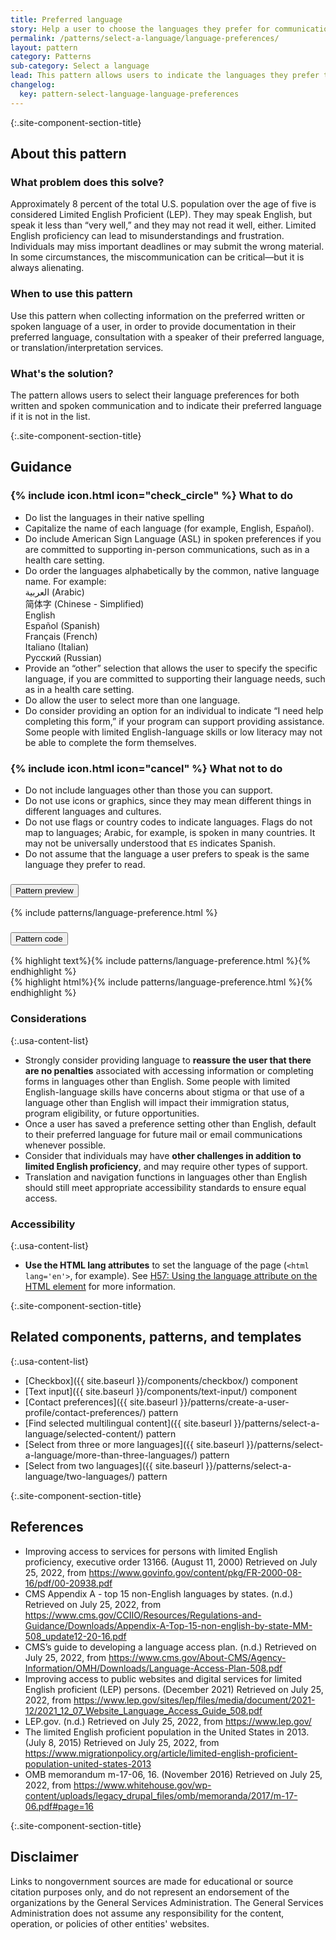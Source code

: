 ```yaml
---
title: Preferred language
story: Help a user to choose the languages they prefer for communication
permalink: /patterns/select-a-language/language-preferences/
layout: pattern
category: Patterns
sub-category: Select a language
lead: This pattern allows users to indicate the languages they prefer to use for either written or spoken communications.
changelog:
  key: pattern-select-language-language-preferences
---
```


{:.site-component-section-title}
## About this pattern

### What problem does this solve?

Approximately 8 percent of the total U.S. population over the age of five is considered Limited English Proficient (LEP). They may speak English, but speak it less than “very well,” and they may not read it well, either. Limited English proficiency can lead to misunderstandings and frustration. Individuals may miss important deadlines or may submit the wrong material. In some circumstances, the miscommunication can be critical—but it is always alienating.

### When to use this pattern

Use this pattern when collecting information on the preferred written or spoken language of a user, in order to provide documentation in their preferred language, consultation with a speaker of their preferred language, or translation/interpretation services.

### What's the solution?

The pattern allows users to select their language preferences for both written and spoken communication and to indicate their preferred language if it is not in the list.

{:.site-component-section-title}
## Guidance

<div class="grid-row grid-gap-3">
  <div class="tablet:grid-col">
    <div class="do-dont">
      <div class="do-dont__do">
        <h3 class="do-dont__heading">
          {% include icon.html icon="check_circle" %}
          What to do
        </h3>
        <div class="do-dont__content">
          <ul>
            <li>Do list the languages in their native spelling</li>
            <li>Capitalize the name of each language (for example, English, Español).</li>
            <li>Do include American Sign Language (ASL) in spoken preferences if you are committed to supporting in-person communications, such as in a health care setting.</li>
            <li>Do order the languages alphabetically by the common, native language name. For example:<br/>
            <span lang="ar" xml:lang="ar">العربية</span> (Arabic)<br/>
            <span lang="zh" xml:lang="zh">简体字</span> (Chinese - Simplified)<br/>
            <span lang="en" xml:lang="en">English</span><br/>
            <span lang="es" xml:lang="es">Español</span> (Spanish)<br/>
            <span lang="fr" xml:lang="fr">Français</span> (French)<br/>
            <span lang="it" xml:lang="it">Italiano</span> (Italian)<br/>
            <span lang="ru" xml:lang="ru">Pусский</span> (Russian)</li>
            <li>Provide an “other” selection that allows the user to specify the specific language, if you are committed to supporting their language needs, such as in a health care setting.</li>
            <li>Do allow the user to select more than one language.</li>
            <li>Do consider providing an option for an individual to indicate “I need help completing this form,” if your program can support providing assistance. Some people with limited English-language skills or low literacy may not be able to complete the form themselves.</li>
         </ul>
        </div>
      </div>
    </div>
  </div>
  <div class="tablet:grid-col">
    <div class="do-dont">
      <div class="do-dont__dont">
        <h3 class="do-dont__heading">
          {% include icon.html icon="cancel" %}
          What not to do
        </h3>
        <div class="do-dont__content">
            <ul>
              <li>Do not include languages other than those you can support. </li>
              <li>Do not use icons or graphics, since they may mean different things in different languages and cultures.</li>
              <li>Do not use flags or country codes to indicate languages. Flags do not map to languages; Arabic, for example, is spoken in many countries. It may not be universally understood that <code>ES</code> indicates Spanish. </li>
              <li>Do not assume that the language a user prefers to speak is the same language they prefer to read.</li>
            </ul>
        </div>
      </div>
    </div>
  </div>
</div>

<div class="usa-accordion usa-accordion--bordered site-accordion-code site-component-preview margin-top-2">
  <h3 id="pattern-preview" class="usa-accordion__heading site-accordion-heading">
    <button type="button" class="usa-accordion__button" aria-controls="accordion-preview" aria-expanded="true">
      Pattern preview
    </button>
  </h3>
  <div id="accordion-preview" class="usa-accordion__content">
    {% include patterns/language-preference.html %}
  </div>
</div>
<div class="usa-accordion usa-accordion--bordered site-accordion-code site-component-preview">
  <h3 id="pattern-code" class="usa-accordion__heading site-accordion-heading">
    <button type="button" class="usa-accordion__button" aria-controls="accordion-code" aria-expanded="false">
      Pattern code
    </button>
  </h3>
  <div id="accordion-code" class="usa-accordion__content highlight-code copy-code">
    <div class="usa-sr-only">
       {% highlight text%}{% include patterns/language-preference.html %}{% endhighlight %}
    </div>
    {% highlight html%}{% include patterns/language-preference.html %}{% endhighlight %}
  </div>
</div>

### Considerations

{:.usa-content-list}
- Strongly consider providing language to **reassure the user that there are no penalties** associated with accessing information or completing forms in languages other than English. Some people with limited English-language skills have concerns about stigma or that use of a language other than English will impact their immigration status, program eligibility, or future opportunities.
- Once a user has saved a preference setting other than English, default to their preferred language for future mail or email communications whenever possible.
- Consider that individuals may have **other challenges in addition to limited English proficiency**, and may require other types of support.
- Translation and navigation functions in languages other than English should still meet appropriate accessibility standards to ensure equal access.

### Accessibility

{:.usa-content-list}
- **Use the HTML lang attributes** to set the language of the page (`<html lang='en'>`, for example). See [H57: Using the language attribute on the HTML element](https://www.w3.org/WAI/WCAG21/Techniques/html/H57.html) for more information.

{:.site-component-section-title}
## Related components, patterns, and templates

{:.usa-content-list}
- [Checkbox]({{ site.baseurl }}/components/checkbox/) component
- [Text input]({{ site.baseurl }}/components/text-input/) component
- [Contact preferences]({{ site.baseurl }}/patterns/create-a-user-profile/contact-preferences/) pattern
- [Find selected multilingual content]({{ site.baseurl }}/patterns/select-a-language/selected-content/) pattern
- [Select from three or more languages]({{ site.baseurl }}/patterns/select-a-language/more-than-three-languages/) pattern
- [Select from two languages]({{ site.baseurl }}/patterns/select-a-language/two-languages/) pattern

{:.site-component-section-title}
## References

- Improving access to services for persons with limited English proficiency, executive order 13166. (August 11, 2000) Retrieved on July 25, 2022, from <https://www.govinfo.gov/content/pkg/FR-2000-08-16/pdf/00-20938.pdf>
- CMS Appendix A - top 15 non-English languages by states. (n.d.) Retrieved on July 25, 2022, from <https://www.cms.gov/CCIIO/Resources/Regulations-and-Guidance/Downloads/Appendix-A-Top-15-non-english-by-state-MM-508_update12-20-16.pdf>
- CMS’s guide to developing a language access plan. (n.d.) Retrieved on July 25, 2022, from <https://www.cms.gov/About-CMS/Agency-Information/OMH/Downloads/Language-Access-Plan-508.pdf>
- Improving access to public websites and digital services for limited English proficient (LEP) persons. (December 2021) Retrieved on July 25, 2022, from <https://www.lep.gov/sites/lep/files/media/document/2021-12/2021_12_07_Website_Language_Access_Guide_508.pdf>
- LEP.gov. (n.d.) Retrieved on July 25, 2022, from <https://www.lep.gov/>
- The limited English proficient population in the United States in 2013. (July 8, 2015) Retrieved on July 25, 2022, from <https://www.migrationpolicy.org/article/limited-english-proficient-population-united-states-2013>
- OMB memorandum m-17-06, 16. (November 2016) Retrieved on July 25, 2022, from <https://www.whitehouse.gov/wp-content/uploads/legacy_drupal_files/omb/memoranda/2017/m-17-06.pdf#page=16>

{:.site-component-section-title}
## Disclaimer

Links to nongovernment sources are made for educational or source citation purposes only, and do not represent an endorsement of the organizations by the General Services Administration. The General Services Administration does not assume any responsibility for the content, operation, or policies of other entities' websites.
